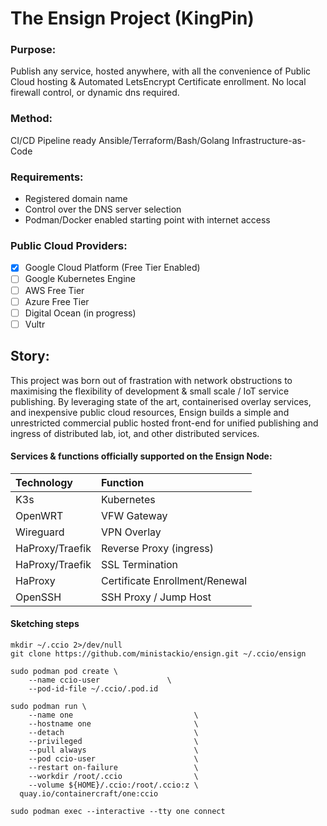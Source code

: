 # The Ensign Project (KingPin)
### Purpose: 
Publish any service, hosted anywhere, with all the convenience of Public Cloud hosting & Automated LetsEncrypt Certificate enrollment. No local firewall control, or dynamic dns required.    
    
### Method: 
CI/CD Pipeline ready Ansible/Terraform/Bash/Golang Infrastructure-as-Code    
    
### Requirements:
  - Registered domain name
  - Control over the DNS server selection
  - Podman/Docker enabled starting point with internet access

### Public Cloud Providers:
  - [x] Google Cloud Platform (Free Tier Enabled)
  - [ ] Google Kubernetes Engine
  - [ ] AWS Free Tier
  - [ ] Azure Free Tier
  - [ ] Digital Ocean (in progress)
  - [ ] Vultr

## Story: 
This project was born out of frastration with network obstructions to
maximising the flexibility of development & small scale / IoT service publishing.
By leveraging state of the art, containerised overlay services, and inexpensive 
public cloud resources, Ensign builds a simple and unrestricted commercial
public hosted front-end for unified publishing and ingress of distributed lab, 
iot, and other distributed services.

#### Services & functions officially supported on the Ensign Node:
| Technology      | Function                       |
|:----------------|:-------------------------------|
| K3s             | Kubernetes                     |
| OpenWRT         | VFW Gateway                    |
| Wireguard       | VPN Overlay                    |
| HaProxy/Traefik | Reverse Proxy (ingress)        |
| HaProxy/Traefik | SSL Termination                |
| HaProxy         | Certificate Enrollment/Renewal | 
| OpenSSH         | SSH Proxy / Jump Host          |

#### Sketching steps
```
mkdir ~/.ccio 2>/dev/null
git clone https://github.com/ministackio/ensign.git ~/.ccio/ensign
```
```
sudo podman pod create \
    --name ccio-user               \
    --pod-id-file ~/.ccio/.pod.id
```
```
sudo podman run \
    --name one                           \
    --hostname one                       \
    --detach                             \
    --privileged                         \
    --pull always                        \
    --pod ccio-user                      \
    --restart on-failure                 \
    --workdir /root/.ccio                \
    --volume ${HOME}/.ccio:/root/.ccio:z \
  quay.io/containercraft/one:ccio
```
```
sudo podman exec --interactive --tty one connect
```
